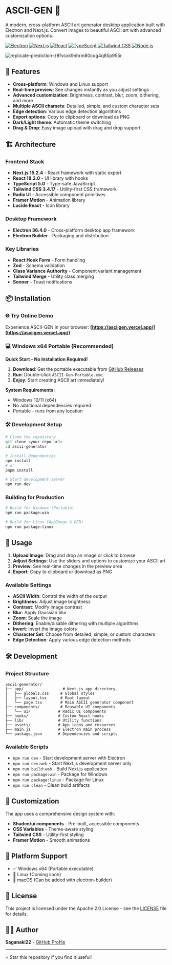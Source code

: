 # ASCII-GEN 🎨

A modern, cross-platform ASCII art generator desktop application built with Electron and Next.js. Convert images to beautiful ASCII art with advanced customization options.

[![Electron](https://img.shields.io/badge/Electron-36.4.0-47848F?style=for-the-badge&logo=electron)](https://electronjs.org/)
[![Next.js](https://img.shields.io/badge/Next.js-15.2.4-000000?style=for-the-badge&logo=next.js)](https://nextjs.org/)
[![React](https://img.shields.io/badge/React-18.2.0-61DAFB?style=for-the-badge&logo=react)](https://reactjs.org/)
[![TypeScript](https://img.shields.io/badge/TypeScript-5.0-3178C6?style=for-the-badge&logo=typescript)](https://www.typescriptlang.org/)
[![Tailwind CSS](https://img.shields.io/badge/Tailwind_CSS-3.4.17-06B6D4?style=for-the-badge&logo=tailwindcss)](https://tailwindcss.com/)
[![Node.js](https://img.shields.io/badge/Node.js-Latest-339933?style=for-the-badge&logo=nodedotjs)](https://nodejs.org/)

![replicate-prediction-z8fvcxk9nhrm80cqg4q85p955r](https://github.com/user-attachments/assets/f7659cc1-d5bd-4e82-b7f9-8bb852c5dd6a)

## 🚀 Features

- **Cross-platform**: Windows and Linux support
- **Real-time preview**: See changes instantly as you adjust settings
- **Advanced customization**: Brightness, contrast, blur, zoom, dithering, and more
- **Multiple ASCII charsets**: Detailed, simple, and custom character sets
- **Edge detection**: Various edge detection algorithms
- **Export options**: Copy to clipboard or download as PNG
- **Dark/Light theme**: Automatic theme switching
- **Drag & Drop**: Easy image upload with drag and drop support

## 🏗️ Architecture

### Frontend Stack
- **Next.js 15.2.4** - React framework with static export
- **React 18.2.0** - UI library with hooks
- **TypeScript 5.0** - Type-safe JavaScript
- **Tailwind CSS 3.4.17** - Utility-first CSS framework
- **Radix UI** - Accessible component primitives
- **Framer Motion** - Animation library
- **Lucide React** - Icon library

### Desktop Framework
- **Electron 36.4.0** - Cross-platform desktop app framework
- **Electron Builder** - Packaging and distribution

### Key Libraries
- **React Hook Form** - Form handling
- **Zod** - Schema validation
- **Class Variance Authority** - Component variant management
- **Tailwind Merge** - Utility class merging
- **Sonner** - Toast notifications

## 📦 Installation

### 🌐 Try Online Demo
Experience ASCII-GEN in your browser: **[https://asciigen.vercel.app/](https://asciigen.vercel.app/)**

### 💻 Windows x64 Portable (Recommended)
**Quick Start - No Installation Required!**

1. **Download**: Get the portable executable from [GitHub Releases](https://github.com/Saganaki22/ASCII-GEN/releases/tag/v0.1.0)
2. **Run**: Double-click `ASCII-Gen-Portable.exe`
3. **Enjoy**: Start creating ASCII art immediately!

**System Requirements:**
- Windows 10/11 (x64)
- No additional dependencies required
- Portable - runs from any location

### 🛠️ Development Setup
```bash
# Clone the repository
git clone <your-repo-url>
cd ascii-generator

# Install dependencies
npm install
# or
pnpm install

# Start development server
npm run dev
```

### Building for Production
```bash
# Build for Windows (Portable)
npm run package:win

# Build for Linux (AppImage & DEB)
npm run package:linux
```

## 🎯 Usage

1. **Upload Image**: Drag and drop an image or click to browse
2. **Adjust Settings**: Use the sliders and options to customize your ASCII art
3. **Preview**: See real-time changes in the preview area
4. **Export**: Copy to clipboard or download as PNG

### Available Settings

- **ASCII Width**: Control the width of the output
- **Brightness**: Adjust image brightness
- **Contrast**: Modify image contrast
- **Blur**: Apply Gaussian blur
- **Zoom**: Scale the image
- **Dithering**: Enable/disable dithering with multiple algorithms
- **Invert**: Invert the image colors
- **Character Set**: Choose from detailed, simple, or custom characters
- **Edge Detection**: Apply various edge detection methods

## 🛠️ Development

### Project Structure
```
ascii-generator/
├── app/                 # Next.js app directory
│   ├── globals.css     # Global styles
│   ├── layout.tsx      # Root layout
│   └── page.tsx        # Main ASCII generator component
├── components/         # Reusable UI components
│   └── ui/            # Radix UI components
├── hooks/             # Custom React hooks
├── lib/               # Utility functions
├── assets/            # App icons and resources
├── main.js            # Electron main process
└── package.json       # Dependencies and scripts
```

### Available Scripts
- `npm run dev` - Start development server with Electron
- `npm run dev:web` - Start Next.js development server only
- `npm run build:web` - Build Next.js application
- `npm run package:win` - Package for Windows
- `npm run package:linux` - Package for Linux
- `npm run clean` - Clean build artifacts

## 🎨 Customization

The app uses a comprehensive design system with:
- **Shadcn/ui components** - Pre-built, accessible components
- **CSS Variables** - Theme-aware styling
- **Tailwind CSS** - Utility-first styling
- **Framer Motion** - Smooth animations

## 📱 Platform Support

- ✅ Windows x64 (Portable executable)
- 🔄 Linux (Coming soon)
- 🔄 macOS (Can be added with electron-builder)


## 📄 License

This project is licensed under the Apache 2.0 License - see the [LICENSE](LICENSE) file for details.

## 👨‍💻 Author

**Saganaki22** - [GitHub Profile](https://github.com/Saganaki22/)

---

⭐ Star this repository if you find it useful! 
